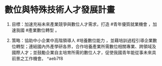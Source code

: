 # 數位與特殊技術人才發展計畫

1. 目標：加速充裕未來產業競爭與數位人才需求，打造 #青年優質就業機會 ，加速我國 #產業數位轉型 。

2. 策略：協助中小企業中高階領導人 #培養數位能力 ，並藉培訓過程引導企業數位轉型；連結國內外產學研各界，合作培養產業所需數位相關專業、跨領域及國際人才；並鼓勵企業自主培育所需的數位人才，促使我國青年能從事未來具前景之工作機會。 ^aeb7f8